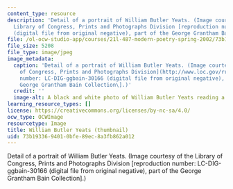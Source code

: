 ```yaml
---
content_type: resource
description: 'Detail of a portrait of William Butler Yeats. (Image courtesy of the
  Library of Congress, Prints and Photographs Division [reproduction number: LC-DIG-ggbain-30166
  (digital file from original negative), part of the George Grantham Bain Collection].)'
file: /ol-ocw-studio-app/courses/21l-487-modern-poetry-spring-2002/73b1933694010bfe89ec8a3fb862a012_21l-487s02-th.jpg
file_size: 5208
file_type: image/jpeg
image_metadata:
  caption: 'Detail of a portrait of William Butler Yeats. (Image courtesy of the [Library
    of Congress, Prints and Photographs Division](http://www.loc.gov/rr/print/) \[reproduction
    number: LC-DIG-ggbain-30166 (digital file from original negative), part of the
    George Grantham Bain Collection\].)'
  credit: ''
  image-alt: A black and white photo of William Butler Yeats reading a book.
learning_resource_types: []
license: https://creativecommons.org/licenses/by-nc-sa/4.0/
ocw_type: OCWImage
resourcetype: Image
title: William Butler Yeats (thumbnail)
uid: 73b19336-9401-0bfe-89ec-8a3fb862a012
---
```

Detail of a portrait of William Butler Yeats. (Image courtesy of the Library of Congress, Prints and Photographs Division [reproduction number: LC-DIG-ggbain-30166 (digital file from original negative), part of the George Grantham Bain Collection].)